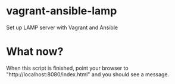 # vagrant-ansible-lamp
Set up LAMP server with Vagrant and Ansible

# What now?
When this script is finished, point your browser to "http://localhost:8080/index.html" and you should see a message.
